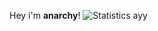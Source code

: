 Hey i'm **anarchy**!
![Statistics](https://github-readme-stats.vercel.app/api?username=anarchy1337x&show_icons=true&icon_color=805AD5&text_color=666666&bg_color=ffffff00&hide_title=true&include_all_commits=true&count_private=true&hide_border=true&hide=contribs)
ayy
